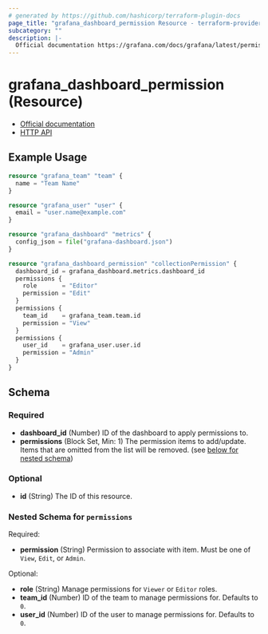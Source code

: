 ```yaml
---
# generated by https://github.com/hashicorp/terraform-plugin-docs
page_title: "grafana_dashboard_permission Resource - terraform-provider-grafana"
subcategory: ""
description: |-
  Official documentation https://grafana.com/docs/grafana/latest/permissions/dashboard_folder_permissions/HTTP API https://grafana.com/docs/grafana/latest/http_api/dashboard_permissions/
---
```


# grafana_dashboard_permission (Resource)

* [Official documentation](https://grafana.com/docs/grafana/latest/permissions/dashboard_folder_permissions/)
* [HTTP API](https://grafana.com/docs/grafana/latest/http_api/dashboard_permissions/)

## Example Usage

```terraform
resource "grafana_team" "team" {
  name = "Team Name"
}

resource "grafana_user" "user" {
  email = "user.name@example.com"
}

resource "grafana_dashboard" "metrics" {
  config_json = file("grafana-dashboard.json")
}

resource "grafana_dashboard_permission" "collectionPermission" {
  dashboard_id = grafana_dashboard.metrics.dashboard_id
  permissions {
    role       = "Editor"
    permission = "Edit"
  }
  permissions {
    team_id    = grafana_team.team.id
    permission = "View"
  }
  permissions {
    user_id    = grafana_user.user.id
    permission = "Admin"
  }
}
```

<!-- schema generated by tfplugindocs -->
## Schema

### Required

- **dashboard_id** (Number) ID of the dashboard to apply permissions to.
- **permissions** (Block Set, Min: 1) The permission items to add/update. Items that are omitted from the list will be removed. (see [below for nested schema](#nestedblock--permissions))

### Optional

- **id** (String) The ID of this resource.

<a id="nestedblock--permissions"></a>
### Nested Schema for `permissions`

Required:

- **permission** (String) Permission to associate with item. Must be one of `View`, `Edit`, or `Admin`.

Optional:

- **role** (String) Manage permissions for `Viewer` or `Editor` roles.
- **team_id** (Number) ID of the team to manage permissions for. Defaults to `0`.
- **user_id** (Number) ID of the user to manage permissions for. Defaults to `0`.


